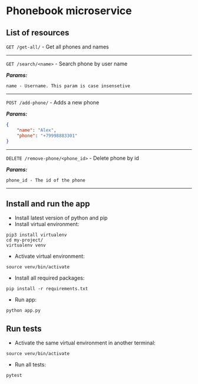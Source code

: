 # Phonebook microservice

## List of resources

`GET /get-all/` - Get all phones and names

---
`GET /search/<name>` - Search phone by user name 

***Params:***
```
name - Username. This param is case insensetive
``` 
---
`POST /add-phone/` - Adds a new phone

***Params:***
```json
{
    "name": "Alex",
    "phone": "+79998883301"
}
``` 
---
`DELETE /remove-phone/<phone_id>` - Delete phone by id

***Params:***
```
phone_id - The id of the phone
``` 
---

## Install and run the app

* Install latest version of python and pip
* Install virtual environment: 
```
pip3 install virtualenv
cd my-project/
virtualenv venv
```


* Activate virtual environment: 

```source venv/bin/activate```
* Install all required packages:

```pip install -r requirements.txt```
* Run app:

```python app.py```

## Run tests
* Activate the same virtual environment in another terminal:

```source venv/bin/activate```

* Run all tests:

```pytest```



